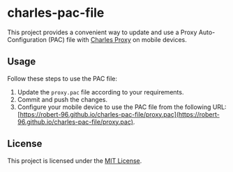 # charles-pac-file

This project provides a convenient way to update and use a Proxy Auto-Configuration (PAC) file with [Charles Proxy](https://www.charlesproxy.com/) on mobile devices.

## Usage

Follow these steps to use the PAC file:

1. Update the `proxy.pac` file according to your requirements.
2. Commit and push the changes.
3. Configure your mobile device to use the PAC file from the following URL: [https://robert-96.github.io/charles-pac-file/proxy.pac](https://robert-96.github.io/charles-pac-file/proxy.pac).

## License

This project is licensed under the [MIT License](LICENSE).
